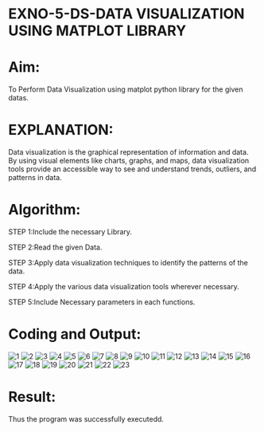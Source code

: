 # EXNO-5-DS-DATA VISUALIZATION USING MATPLOT LIBRARY

# Aim:
  To Perform Data Visualization using matplot python library for the given datas.

# EXPLANATION:
Data visualization is the graphical representation of information and data. By using visual elements like charts, graphs, and maps, data visualization tools provide an accessible way to see and understand trends, outliers, and patterns in data.

# Algorithm:
STEP 1:Include the necessary Library.

STEP 2:Read the given Data.

STEP 3:Apply data visualization techniques to identify the patterns of the data.

STEP 4:Apply the various data visualization tools wherever necessary.

STEP 5:Include Necessary parameters in each functions.

# Coding and Output:
![1](https://github.com/user-attachments/assets/914aad33-ec37-4ae5-82a3-a33154d5cba8)
![2](https://github.com/user-attachments/assets/46b6eb14-499e-4265-ad8b-3c6919202d44)
![3](https://github.com/user-attachments/assets/412ed3de-38d7-486b-94f7-3055fc10204f)
![4](https://github.com/user-attachments/assets/b21872a2-97b9-4126-95e0-1884d1faaca0)
![5](https://github.com/user-attachments/assets/1e901b1b-ab04-4bf4-84d1-ffcddd37d717)
![6](https://github.com/user-attachments/assets/c4cebe7a-8266-457e-90fd-2dae63ed6664)
![7](https://github.com/user-attachments/assets/9df60aba-244b-4f7c-991d-bec9f76332cc)
![8](https://github.com/user-attachments/assets/ef344527-310a-4e6d-bc75-3fab5564d663)
![9](https://github.com/user-attachments/assets/c916a4ff-784a-41b7-b391-b8fe95486103)
![10](https://github.com/user-attachments/assets/d931ae04-89a7-4315-97e0-a8c19490a718)
![11](https://github.com/user-attachments/assets/5e2814d1-ab90-4551-9bcb-6b4a56087ca5)
![12](https://github.com/user-attachments/assets/e7023663-2ca9-4b39-8aae-3b8651ef9750)
![13](https://github.com/user-attachments/assets/128c63bd-7fd9-4408-8a4a-b14479d0c668)
![14](https://github.com/user-attachments/assets/3b342b58-af85-48ea-99a8-fa3fa9773aad)
![15](https://github.com/user-attachments/assets/b10d8b5f-f2db-4286-ac31-a8783c882074)
![16](https://github.com/user-attachments/assets/6915894f-5dfa-4219-aa3c-eb9866d1ca89)
![17](https://github.com/user-attachments/assets/e5ea035a-f368-4d34-9d21-0220c05f31db)
![18](https://github.com/user-attachments/assets/324c244a-b13c-44c1-af12-fd65b546b1d6)
![19](https://github.com/user-attachments/assets/d3f73c34-5b81-446f-b846-edf688a48d93)
![20](https://github.com/user-attachments/assets/98902632-b6ae-42d5-af4b-32d9ad90938e)
![21](https://github.com/user-attachments/assets/f5b7541f-1d7d-4bce-882e-843cbeedc982)
![22](https://github.com/user-attachments/assets/c9f6d25a-963f-4ca5-bb98-81144b64e893)
![23](https://github.com/user-attachments/assets/847e6299-5b86-42dd-b15b-e3ddfd568d44)

# Result:
Thus the program was successfully executedd.
